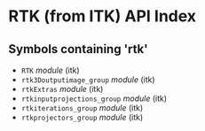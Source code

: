# RTK (from ITK) API Index

## Symbols containing 'rtk'

- `RTK`  _module_ (itk)
- `rtk3Doutputimage_group`  _module_ (itk)
- `rtkExtras`  _module_ (itk)
- `rtkinputprojections_group`  _module_ (itk)
- `rtkiterations_group`  _module_ (itk)
- `rtkprojectors_group`  _module_ (itk)

